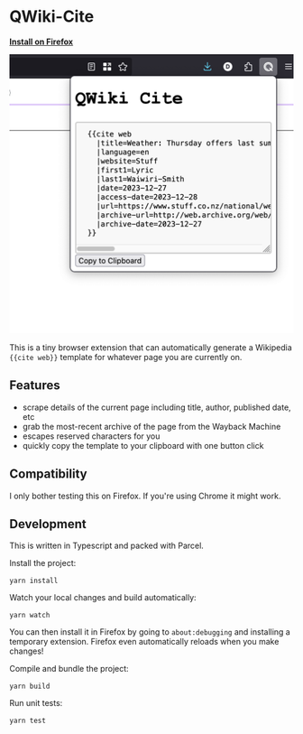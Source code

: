 # QWiki-Cite
**[Install on Firefox](https://addons.mozilla.org/en-US/firefox/addon/qwiki-cite/)**

![](screenshot.png)

This is a tiny browser extension that can automatically generate a Wikipedia `{{cite web}}`
template for whatever page you are currently on.

## Features
* scrape details of the current page including title, author, published date, etc
* grab the most-recent archive of the page from the Wayback Machine
* escapes reserved characters for you
* quickly copy the template to your clipboard with one button click

## Compatibility
I only bother testing this on Firefox. If you're using Chrome it might work.

## Development
This is written in Typescript and packed with Parcel.

Install the project:
```
yarn install
```

Watch your local changes and build automatically:
```
yarn watch
```

You can then install it in Firefox by going to `about:debugging` and installing a
temporary extension. Firefox even automatically reloads when you make changes!

Compile and bundle the project:
```
yarn build
```

Run unit tests:
```
yarn test
```
